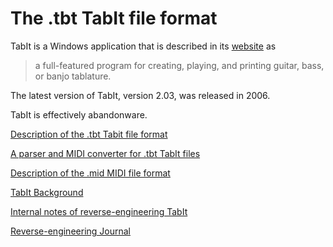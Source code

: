 
# The .tbt TabIt file format

TabIt is a Windows application that is described in its [website](http://www.tabit.net) as

> a full-featured program for creating, playing, and printing guitar, bass, or banjo tablature.

The latest version of TabIt, version 2.03, was released in 2006.

TabIt is effectively abandonware.


[Description of the .tbt Tabit file format](description/tabit-file-format-description.md)

[A parser and MIDI converter for .tbt TabIt files](https://github.com/bostick/tbt-parser/)


[Description of the .mid MIDI file format](description/midi-file-format-description.md)

[TabIt Background](background.md)

[Internal notes of reverse-engineering TabIt](/internal-notes/internal-notes.md)

[Reverse-engineering Journal](journal.md)



